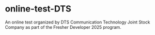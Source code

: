 # online-test-DTS
An online test organized by DTS Communication Technology Joint Stock Company as part of the Fresher Developer 2025 program.
